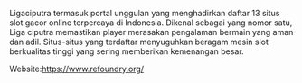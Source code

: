 Ligaciputra termasuk portal unggulan yang menghadirkan daftar 13 situs slot gacor online terpercaya di Indonesia. Dikenal sebagai yang nomor satu, Liga ciputra memastikan player merasakan pengalaman bermain yang aman dan adil. Situs-situs yang terdaftar menyuguhkan beragam mesin slot berkualitas tinggi yang sering memberikan kemenangan besar.

Website:https://www.refoundry.org/
